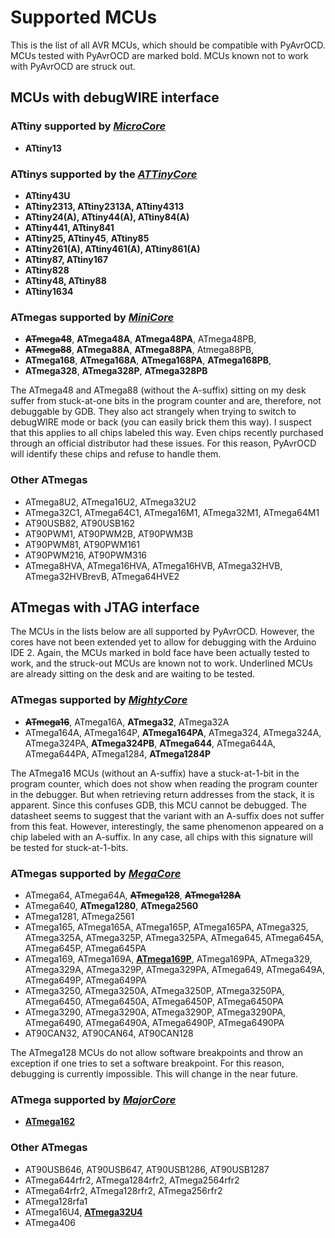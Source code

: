 # Supported MCUs



This is the list of all AVR MCUs, which should be compatible with PyAvrOCD. MCUs tested with PyAvrOCD are marked bold. MCUs known not to work with PyAvrOCD are struck out.

## MCUs with debugWIRE interface

### ATtiny supported by [*MicroCore*](https://github.com/MCUdude/MicroCore)

- **ATtiny13**

### ATtinys supported by the [*ATTinyCore*](https://github.com/SpenceKonde/ATTinyCore)

* **ATtiny43U**
* **ATtiny2313, ATtiny2313A, ATtiny4313**
* **ATtiny24(A), ATtiny44(A), ATtiny84(A)**
* **ATtiny441, ATtiny841**
* **ATtiny25, ATtiny45**, **ATtiny85**
* **ATtiny261(A), ATtiny461(A), ATtiny861(A)**
* **ATtiny87, ATtiny167**
* **ATtiny828**
* **ATtiny48, ATtiny88**
* **ATtiny1634**

### ATmegas supported by [*MiniCore*](https://github.com/MCUdude/MiniCore)

* <s>__ATmega48__</s>, __ATmega48A__, __ATmega48PA__, ATmega48PB,
* <s>__ATmega88__</s>, __ATmega88A__, __ATmega88PA__, Atmega88PB,
* __ATmega168__, __ATmega168A__, __ATmega168PA__, **ATmega168PB**,
* **ATmega328**, __ATmega328P__, **ATmega328PB**

The ATmega48 and ATmega88 (without the A-suffix) sitting on my desk suffer from stuck-at-one bits in the program counter and are, therefore, not debuggable by GDB. They also act strangely when trying to switch to debugWIRE mode or back (you can easily brick them this way). I suspect that this applies to all chips labeled this way. Even chips recently purchased through an official distributor had these issues. For this reason, PyAvrOCD will identify these chips and refuse to handle them.

### Other ATmegas

* ATmega8U2, ATmega16U2, ATmega32U2
* ATmega32C1, ATmega64C1, ATmega16M1, ATmega32M1, ATmega64M1
* AT90USB82, AT90USB162
* AT90PWM1, AT90PWM2B, AT90PWM3B
* AT90PWM81, AT90PWM161
* AT90PWM216, AT90PWM316
* ATmega8HVA, ATmega16HVA, ATmega16HVB, ATmega32HVB, ATmega32HVBrevB, ATmega64HVE2

## ATmegas with JTAG interface

The MCUs in the lists below are all supported by PyAvrOCD. However, the cores have not been extended yet to allow for debugging with the Arduino IDE 2. Again, the MCUs marked in bold face have been actually tested to work, and the struck-out MCUs are known not to work. Underlined MCUs are already sitting on the desk and are waiting to be tested.

### ATmegas supported by [*MightyCore*](https://github.com/MCUdude/MightyCore)

* <s>**ATmega16**</s>, ATmega16A, **ATmega32**, ATmega32A
* ATmega164A, ATmega164P, **ATmega164PA**, ATmega324, ATmega324A, ATmega324PA, **ATmega324PB**, **ATmega644**, ATmega644A, ATmega644PA, ATmega1284, **ATmega1284P**

The ATmega16 MCUs (without an A-suffix) have a stuck-at-1-bit in the program counter, which does not show when reading the program counter in the debugger. But when retrieving return addresses from the stack, it is apparent. Since this confuses GDB, this MCU cannot be debugged. The datasheet seems to suggest that the variant with an A-suffix does not suffer from this feat. However, interestingly, the same phenomenon appeared on a chip labeled with an A-suffix. In any case, all chips with this signature will be tested for stuck-at-1-bits.

### ATmegas supported by [*MegaCore*](https://github.com/MCUdude/MegaCore)

* ATmega64, ATmega64A, <s>**ATmega128**</s>, <s>**ATmega128A**</s>
* ATmega640, **ATmega1280**, **ATmega2560**
* ATmega1281, ATmega2561
* ATmega165, ATmega165A, ATmega165P, ATmega165PA, ATmega325, ATmega325A, ATmega325P, ATmega325PA, ATmega645, ATmega645A, ATmega645P, ATmega645PA
* ATmega169, ATmega169A, <u>**ATmega169P**</u>, ATmega169PA, ATmega329, ATmega329A, ATmega329P, ATmega329PA, ATmega649, ATmega649A, ATmega649P, ATmega649PA
* ATmega3250, ATmega3250A, ATmega3250P, ATmega3250PA, ATmega6450, ATmega6450A, ATmega6450P, ATmega6450PA
* ATmega3290, ATmega3290A, ATmega3290P, ATmega3290PA, ATmega6490, ATmega6490A, ATmega6490P, ATmega6490PA
* AT90CAN32, AT90CAN64, AT90CAN128

The ATmega128 MCUs do not allow software breakpoints and throw an exception if one tries to set a software breakpoint. For this reason, debugging is currently impossible. This will change in the near future.

### ATmega supported by [*MajorCore*](https://github.com/MCUdude/MajorCore)

* <u>**ATmega162**</u>

### Other ATmegas

* AT90USB646, AT90USB647, AT90USB1286, AT90USB1287
* ATmega644rfr2, ATmega1284rfr2, ATmega2564rfr2
* ATmega64rfr2, ATmega128rfr2, ATmega256rfr2
* ATmega128rfa1
* ATmega16U4, **<u>ATmega32U4</u>**
* ATmega406

